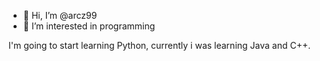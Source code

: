 - 👋 Hi, I’m @arcz99
- 👀 I’m interested in programming

I'm going to start learning Python, currently i was learning Java and C++.

<!---
arcz99/arcz99 is a ✨ special ✨ repository because its `README.md` (this file) appears on your GitHub profile.
You can click the Preview link to take a look at your changes.
--->
